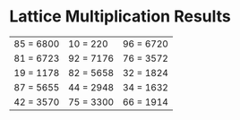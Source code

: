 # Lattice Multiplication Results

|   |   |   |
|---|---|---|
| 85 = 6800 | 10 = 220 | 96 = 6720 |
| 81 = 6723 | 92 = 7176 | 76 = 3572 |
| 19 = 1178 | 82 = 5658 | 32 = 1824 |
| 87 = 5655 | 44 = 2948 | 34 = 1632 |
| 42 = 3570 | 75 = 3300 | 66 = 1914 |
